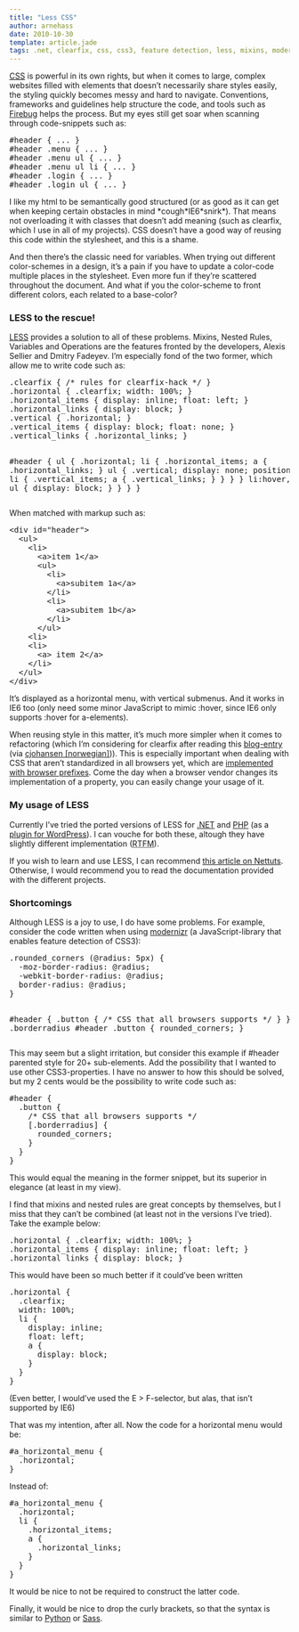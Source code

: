 ```yaml
---
title: "Less CSS"
author: arnehass
date: 2010-10-30
template: article.jade
tags: .net, clearfix, css, css3, feature detection, less, mixins, modernizr, nested rules, operations, php, variables
---
```


<p><a href="http://no.wikipedia.org/wiki/Cascading_Style_Sheets"><abbr title="Cascading Style Sheets">CSS</abbr></a> is powerful in its own rights, but when it comes to large, complex websites filled with elements that doesn’t necessarily share styles easily, the styling quickly becomes messy and hard to navigate. Conventions, frameworks and guidelines help structure the code, and tools such as <a href="http://getfirebug.com/">Firebug</a> helps the process. But my eyes still get soar when scanning through code-snippets such as:</p>
<pre>#header { ... }
#header .menu { ... }
#header .menu ul { ... }
#header .menu ul li { ... }
#header .login { ... }
#header .login ul { ... }</pre>
<p>I like my html to be semantically good structured (or as good as it can get when keeping certain obstacles in mind *cough*IE6*snirk*). That means not overloading it with classes that doesn’t add meaning (such as clearfix, which I use in all of my projects). CSS doesn’t have a good way of reusing this code within the stylesheet, and this is a shame.</p>
<p>And then there’s the classic need for variables. When trying out different color-schemes in a design, it’s a pain if you have to update a color-code multiple places in the stylesheet. Even more fun if they’re scattered throughout the document. And what if you the color-scheme to front different colors, each related to a base-color?</p>
<span class="more"></span>
<h3>LESS to the rescue!</h3>
<p><a href="http://lesscss.org/">LESS</a> provides a solution to all of these problems. Mixins, Nested Rules, Variables and Operations are the features fronted by the developers, Alexis Sellier and Dmitry Fadeyev. I’m especially fond of the two former, which allow me to write code such as:</p>
<pre>.clearfix { /* rules for clearfix-hack */ }
.horizontal { .clearfix; width: 100%; }
.horizontal_items { display: inline; float: left; }
.horizontal_links { display: block; }
.vertical { .horizontal; }
.vertical_items { display: block; float: none; }
.vertical_links { .horizontal_links; }

#header {
  ul {
    .horizontal;
    li {
      .horizontal_items;
      a {
        .horizontal_links;
      }
      ul {
        .vertical;
        display: none;
        position: absolute;
        li {
          .vertical_items;
          a {
            .vertical_links;
          }
        }
      }
    }
    li:hover,
    li.hover {
      ul {
        display: block;
      }
    }
  }
}</pre>
<p>When matched with markup such as:</p>
<pre>&lt;div id="header"&gt;
  &lt;ul&gt;
    &lt;li&gt;
      &lt;a&gt;item 1&lt;/a&gt;
      &lt;ul&gt;
        &lt;li&gt;
          &lt;a&gt;subitem 1a&lt;/a&gt;
        &lt;/li&gt;
        &lt;li&gt;
          &lt;a&gt;subitem 1b&lt;/a&gt;
        &lt;/li&gt;
      &lt;/ul&gt;
    &lt;li&gt;
    &lt;li&gt;
      &lt;a&gt; item 2&lt;/a&gt;
    &lt;/li&gt;
  &lt;/ul&gt;
&lt;/div&gt;</pre>
<p>It’s displayed as a horizontal menu, with vertical submenus. And it works in IE6 too (only need some minor JavaScript to mimic :hover, since IE6 only supports :hover for a-elements).</p>
<p>When reusing style in this matter, it’s much more simpler when it comes to refactoring (which I’m considering for clearfix after reading this <a href="http://blogs.sitepoint.com/2005/02/26/simple-clearing-of-floats/">blog-entry</a> (via <a href="http://cjohansen.no/css/clearfix_ikke_lengre_noedvendig">cjohansen [norwegian]</a>)). This is especially important when dealing with CSS that aren’t standardized in all browsers yet, which are <a href="http://www.alistapart.com/articles/prefix-or-posthack/">implemented with browser prefixes</a>. Come the day when a browser vendor changes its implementation of a property, you can easily change your usage of it.</p>
<h3>My usage of LESS</h3>
<p>Currently I’ve tried the ported versions of LESS for <a href="http://github.com/dotless/dotless">.NET</a> and <a href="http://leafo.net/lessphp">PHP</a> (as a <a href="http://wordpress.org/extend/plugins/wp-less/">plugin for WordPress</a>). I can vouche for both these, altough they have slightly different implementation (<abbr title="Read The Fucking Manual">RTFM</abbr>).</p>
<p>If you wish to learn and use LESS, I can recommend <a href="http://net.tutsplus.com/tutorials/php/how-to-squeeze-the-most-out-of-less/">this article on Nettuts</a>. Otherwise, I would recommend you to read the documentation provided with the different projects.</p>
<h3>Shortcomings</h3>
<p>Although LESS is a joy to use, I do have some problems. For example, consider the code written when using <a href="http://www.modernizr.com/">modernizr</a> (a JavaScript-library that enables feature detection of CSS3):</p>
<pre>.rounded_corners (@radius: 5px) {
  -moz-border-radius: @radius;
  -webkit-border-radius: @radius;
  border-radius: @radius;
}

#header {
  .button {
    /* CSS that all browsers supports */
  }
}
.borderradius #header .button {
  rounded_corners;
}</pre>
<p>This may seem but a slight irritation, but consider this example if #header parented style for 20+&nbsp;sub-elements. Add the possibility that I wanted to use other CSS3-properties. I have no answer to how this should be solved, but my 2 cents would be the possibility to write code such as:</p>
<pre>#header {
  .button {
    /* CSS that all browsers supports */
    [.borderradius] {
      rounded_corners;
    }
  }
}</pre>
<p>This would equal the meaning in the former snippet, but its superior in elegance (at least in my view).</p>
<p>I find that mixins and nested rules are great concepts by themselves, but I miss that they can’t be combined (at least not in the versions I’ve tried). Take the example below:</p>
<pre>.horizontal { .clearfix; width: 100%; }
.horizontal_items { display: inline; float: left; }
.horizontal_links { display: block; }</pre>
<p>This would have been so much better if it could’ve been written</p>
<pre>.horizontal {
  .clearfix;
  width: 100%;
  li {
    display: inline;
    float: left;
    a {
      display: block;
    }
  }
}</pre>
<p>(Even better, I would’ve used the E &gt; F-selector, but alas, that isn’t supported by IE6)</p>
<p>That was my intention, after all. Now the code for a horizontal menu would be:</p>
<pre>#a_horizontal_menu {
  .horizontal;
}</pre>
<p>Instead of:</p>
<pre>#a_horizontal_menu {
  .horizontal;
  li {
    .horizontal_items;
    a {
      .horizontal_links;
    }
  }
}</pre>
<p>It would be nice to not be required to construct the latter code.</p>
<p>Finally, it would be nice to drop the curly brackets, so that the syntax is similar to <a href="http://en.wikipedia.org/wiki/Python_(programming_language)">Python</a> or <a href="http://sass-lang.com/">Sass</a>.</p>

